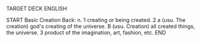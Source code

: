 TARGET DECK
ENGLISH

START
Basic
Creation
Back: n. 1 creating or being created. 2 a (usu. The creation) god's creating of the universe. B (usu. Creation) all created things, the universe. 3 product of the imagination, art, fashion, etc.
END
